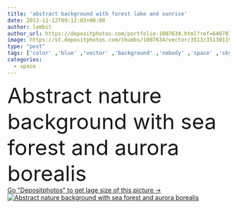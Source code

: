 ```yaml
---
title: 'abstract background with forest lake and sunrise'
date: 2013-11-12T09:12:03+00:00
author: lembit
author_url: https://depositphotos.com/portfolio-1007634.html?ref=64678756
image: https://st.depositphotos.com/thumbs/1007634/vector/3513/35130119/api_thumb_450.jpg?forcejpeg=true
type: "post"
tags: ['color' ,'blue' ,'vector' ,'background' ,'nobody' ,'space' ,'sky' ,'summer' ,'beauty' ,'sunlight' ,'park' ,'sun' ,'field' ,'nature' ,'outdoor' ,'morning' ,'abstract' ,'orange' ,'mountain' ,'sea' ,'sunrise' ,'landscape' ,'tranquil' ,'quiet' ,'fog' ,'night' ,'evening' ,'forest' ,'with' ,'still' ,'horizon' ,'range' ,'rock' ,'north' ,'northern' ,'peak' ,'area' ,'universe' ,'lake' ,'polar' ,'and' ,'aurora' ,'alaska' ,'borealis' ]
categories: 
  - space
---
```

<div aling="center">
            <font size="60"> Abstract nature background with sea forest and aurora borealis</font>   
</div>
<div>
    <a href='https://st.depositphotos.com/thumbs/1007634/vector/3513/35130119/api_thumb_450.jpg?forcejpeg=true?ref=64678756' target=_blank > Go "Depositphotos" to get lage size of this picture ->
        <img href='https://st.depositphotos.com/thumbs/1007634/vector/3513/35130119/api_thumb_450.jpg?forcejpeg=true?ref=64678756' src='https://st.depositphotos.com/1007634/3513/v/950/depositphotos_35130119-stock-illustration-abstract-background-with-forest-lake.jpg?forcejpeg=true' alt='Abstract nature background with sea forest and aurora borealis' >
    </a>
</div>
